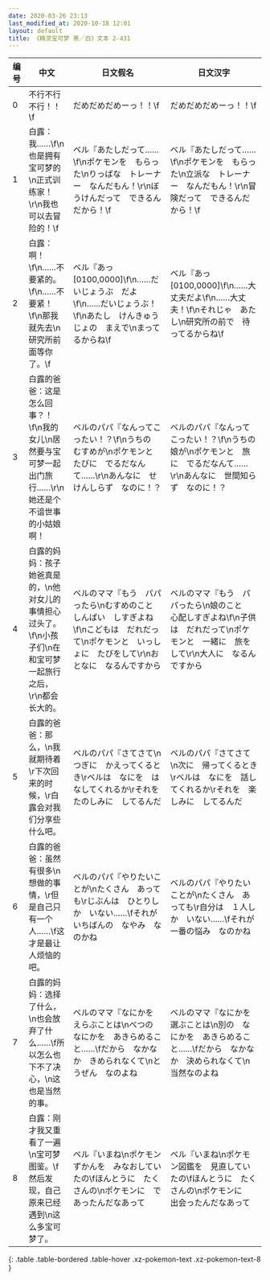 ```yaml
---
date: 2020-03-26 23:13
last_modified_at: 2020-10-18 12:01
layout: default
title: 《精灵宝可梦 黑／白》文本 2-431
---
```

| 编号 | 中文 | 日文假名 | 日文汉字 |
| ---- | ---- | ---- | --- |
| 0 | 不行不行不行！！\f | だめだめだめーっ！！\f | だめだめだめーっ！！\f |
| 1 | 白露：我……\f\n也是拥有宝可梦的\n正式训练家！\r\n我也可以去冒险的！\f | ベル『あたしだって……\f\nポケモンを　もらった\nりっぱな　トレーナー　なんだもん！\r\nぼうけんだって　できるんだから！\f | ベル『あたしだって……\f\nポケモンを　もらった\n立派な　トレーナー　なんだもん！\r\n冒険だって　できるんだから！\f |
| 2 | 白露：啊！\f\n……不要紧的。\f\n……不要紧！\f\n那我就先去\n研究所前面等你了。\f | ベル『あっ　[0100,0000]\f\n……だいじょうぶ　だよ\f\n……だいじょうぶ！\f\nあたし　けんきゅうじょの　まえで\nまってるからね\f | ベル『あっ　[0100,0000]\f\n……大丈夫だよ\f\n……大丈夫！\f\nそれじゃ　あたし\n研究所の前で　待ってるからね\f |
| 3 | 白露的爸爸：这是怎么回事？！\f\n我的女儿\n居然要与宝可梦一起出门旅行……\r\n她还是个不谙世事的小姑娘啊！ | ベルのパパ『なんってこったい！？\f\nうちの　むすめが\nポケモンと　たびに　でるだなんて……\r\nあんなに　せけんしらず　なのに！？ | ベルのパパ『なんってこったい！？\f\nうちの　娘が\nポケモンと　旅に　でるだなんて……\r\nあんなに　世間知らず　なのに！？ |
| 4 | 白露的妈妈：孩子她爸真是的，\n他对女儿的事情担心过头了。\f\n小孩子们\n在和宝可梦一起旅行之后，\r\n都会长大的。 | ベルのママ『もう　パパったら\nむすめのこと　しんぱい　しすぎよね\f\nこどもは　だれだって\nポケモンと　いっしょに　たびをして\r\nおとなに　なるんですから | ベルのママ『もう　パパったら\n娘のこと　心配しすぎよね\f\n子供は　だれだって\nポケモンと　一緒に　旅をして\r\n大人に　なるんですから |
| 5 | 白露的爸爸：那么，\n我就期待着\r下次回来的时候，\r白露会对我们分享些什么吧。 | ベルのパパ『さてさて\nつぎに　かえってくるとき\rベルは　なにを　はなしてくれるか\rそれを　たのしみに　してるんだ | ベルのパパ『さてさて\n次に　帰ってくるとき\rベルは　なにを　話してくれるか\rそれを　楽しみに　してるんだ |
| 6 | 白露的爸爸：虽然有很多\n想做的事情，\r但是自己只有一个人……\f这才是最让人烦恼的吧。 | ベルのパパ『やりたいことが\nたくさん　あっても\rじぶんは　ひとりしか　いない……\fそれが　いちばんの　なやみ　なのかね | ベルのパパ『やりたいことが\nたくさん　あっても\r自分は　１人しか　いない……\fそれが　一番の悩み　なのかね |
| 7 | 白露的妈妈：选择了什么，\n也会放弃了什么……\f所以怎么也下不了决心，\n这也是当然的事。 | ベルのママ『なにかを　えらぶことは\nべつの　なにかを　あきらめること……\fだから　なかなか　きめられなくて\nとうぜん　なのよね | ベルのママ『なにかを　選ぶことは\n別の　なにかを　あきらめること……\fだから　なかなか　決められなくて\n当然なのよね |
| 8 | 白露：刚才我又重看了一遍\n宝可梦图鉴。\f然后发现，自己原来已经遇到\n这么多宝可梦了。 | ベル『いまね\nポケモンずかんを　みなおしていたの\fほんとうに　たくさんの\nポケモンに　であったんだなあって | ベル『いまね\nポケモン図鑑を　見直していたの\fほんとうに　たくさんの\nポケモンに　出会ったんだなあって |
{: .table .table-bordered .table-hover .xz-pokemon-text .xz-pokemon-text-8 }